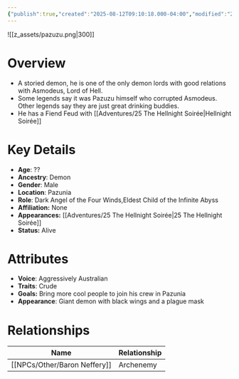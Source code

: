 ```yaml
---
{"publish":true,"created":"2025-08-12T09:10:18.000-04:00","modified":"2025-10-17T10:16:16.576-04:00","cssclasses":""}
---
```


![[z_assets/pazuzu.png|300]]

# Overview
- A storied demon, he is one of the only demon lords with good relations with Asmodeus, Lord of Hell.
- Some legends say it was Pazuzu himself who corrupted Asmodeus. Other legends say they are just great drinking buddies.
- He has a Fiend Feud with [[Adventures/25 The Hellnight Soirée\|Hellnight Soirée]]

# Key Details
- **Age**: ??
- **Ancestry**: Demon
- **Gender**: Male
- **Location**: Pazunia
- **Role**: Dark Angel of the Four Winds,Eldest Child of the Infinite Abyss
- **Affiliation:** None
- **Appearances:** [[Adventures/25 The Hellnight Soirée\|25 The Hellnight Soirée]]
- **Status:** Alive

# Attributes
- **Voice**: Aggressively Australian
- **Traits**: Crude
- **Goals:** Bring more cool people to join his crew in Pazunia
- **Appearance**: Giant demon with black wings and a plague mask

# Relationships

| Name              | Relationship |
| ----------------- | ------------ |
| [[NPCs/Other/Baron Neffery]] | Archenemy    |

